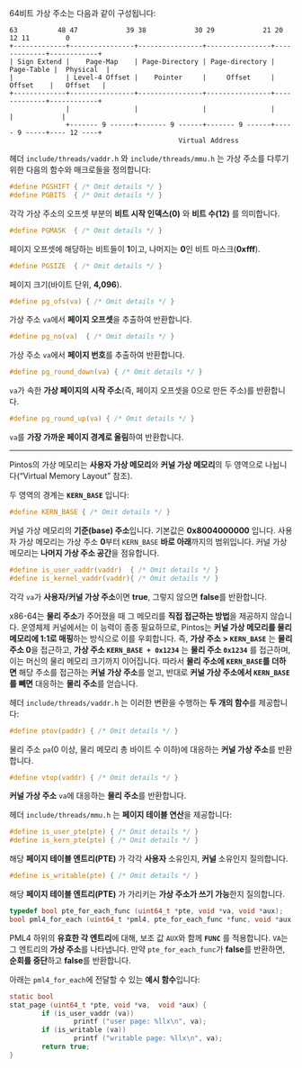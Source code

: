 64비트 가상 주소는 다음과 같이 구성됩니다:

```
63          48 47            39 38            30 29            21 20         12 11         0
+-------------+----------------+----------------+----------------+-------------+------------+
| Sign Extend |    Page-Map    | Page-Directory | Page-directory |  Page-Table |  Physical  |
|             | Level-4 Offset |    Pointer     |     Offset     |   Offset    |   Offset   |
+-------------+----------------+----------------+----------------+-------------+------------+
              |                |                |                |             |            |
              +------- 9 ------+------- 9 ------+------- 9 ------+----- 9 -----+---- 12 ----+
                                          Virtual Address
```

헤더 `include/threads/vaddr.h` 와 `include/threads/mmu.h` 는 가상 주소를 다루기 위한 다음의 함수와 매크로들을 정의합니다:

```c
#define PGSHIFT { /* Omit details */ }
#define PGBITS  { /* Omit details */ }
```

각각 가상 주소의 오프셋 부분의 **비트 시작 인덱스(0)** 와 **비트 수(12)** 를 의미합니다.

```c
#define PGMASK  { /* Omit details */ }
```

페이지 오프셋에 해당하는 비트들이 **1**이고, 나머지는 **0**인 비트 마스크(**0xfff**).

```c
#define PGSIZE  { /* Omit details */ }
```

페이지 크기(바이트 단위, **4,096**).

```c
#define pg_ofs(va) { /* Omit details */ }
```

가상 주소 `va`에서 **페이지 오프셋**을 추출하여 반환합니다.

```c
#define pg_no(va)  { /* Omit details */ }
```

가상 주소 `va`에서 **페이지 번호**를 추출하여 반환합니다.

```c
#define pg_round_down(va) { /* Omit details */ }
```

`va`가 속한 **가상 페이지의 시작 주소**(즉, 페이지 오프셋을 0으로 만든 주소)를 반환합니다.

```c
#define pg_round_up(va) { /* Omit details */ }
```

`va`를 **가장 가까운 페이지 경계로 올림**하여 반환합니다.

---

Pintos의 가상 메모리는 **사용자 가상 메모리**와 **커널 가상 메모리**의 두 영역으로 나뉩니다(“Virtual Memory Layout” 참조).

두 영역의 경계는 **`KERN_BASE`** 입니다:

```c
#define KERN_BASE { /* Omit details */ }
```

커널 가상 메모리의 **기준(base) 주소**입니다. 기본값은 **0x8004000000** 입니다. 사용자 가상 메모리는 가상 주소 **0**부터 `KERN_BASE` **바로 아래**까지의 범위입니다. 커널 가상 메모리는 **나머지 가상 주소 공간**을 점유합니다.

```c
#define is_user_vaddr(vaddr)  { /* Omit details */ }
#define is_kernel_vaddr(vaddr){ /* Omit details */ }
```

각각 `va`가 **사용자/커널 가상 주소**이면 **true**, 그렇지 않으면 **false**를 반환합니다.

x86-64는 **물리 주소**가 주어졌을 때 그 메모리를 **직접 접근하는 방법**을 제공하지 않습니다. 운영체제 커널에서는 이 능력이 종종 필요하므로, Pintos는 **커널 가상 메모리를 물리 메모리에 1:1로 매핑**하는 방식으로 이를 우회합니다. 즉, **가상 주소 > `KERN_BASE`** 는 **물리 주소 0**을 접근하고, **가상 주소 `KERN_BASE + 0x1234`** 는 **물리 주소 `0x1234`** 를 접근하며, 이는 머신의 물리 메모리 크기까지 이어집니다. 따라서 **물리 주소에 `KERN_BASE`를 더하면** 해당 주소를 접근하는 **커널 가상 주소**를 얻고, 반대로 **커널 가상 주소에서 `KERN_BASE`를 빼면** 대응하는 **물리 주소**를 얻습니다.

헤더 `include/threads/vaddr.h` 는 이러한 변환을 수행하는 **두 개의 함수**를 제공합니다:

```c
#define ptov(paddr) { /* Omit details */ }
```

물리 주소 `pa`(0 이상, 물리 메모리 총 바이트 수 이하)에 대응하는 **커널 가상 주소**를 반환합니다.

```c
#define vtop(vaddr) { /* Omit details */ }
```

**커널 가상 주소** `va`에 대응하는 **물리 주소**를 반환합니다.

헤더 `include/threads/mmu.h` 는 **페이지 테이블 연산**을 제공합니다:

```c
#define is_user_pte(pte) { /* Omit details */ }
#define is_kern_pte(pte) { /* Omit details */ }
```

해당 **페이지 테이블 엔트리(PTE)** 가 각각 **사용자** 소유인지, **커널** 소유인지 질의합니다.

```c
#define is_writable(pte) { /* Omit details */ }
```

해당 **페이지 테이블 엔트리(PTE)** 가 가리키는 **가상 주소가 쓰기 가능**한지 질의합니다.

```c
typedef bool pte_for_each_func (uint64_t *pte, void *va, void *aux);
bool pml4_for_each (uint64_t *pml4, pte_for_each_func *func, void *aux);
```

PML4 하위의 **유효한 각 엔트리**에 대해, 보조 값 `AUX`와 함께 **`FUNC`** 를 적용합니다. `VA`는 그 엔트리의 **가상 주소**를 나타냅니다. 만약 `pte_for_each_func`가 **false**를 반환하면, **순회를 중단**하고 **false**를 반환합니다.

아래는 `pml4_for_each`에 전달할 수 있는 **예시 함수**입니다:

```c
static bool
stat_page (uint64_t *pte, void *va,  void *aux) {
        if (is_user_vaddr (va))
                printf ("user page: %llx\n", va);
        if (is_writable (va))
                printf ("writable page: %llx\n", va);
        return true;
}
```